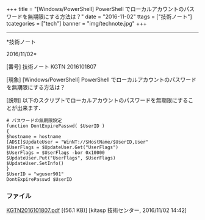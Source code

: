 ﻿+++
title = "[Windows/PowerShell] PowerShell でローカルアカウントのパスワードを無期限にする方法は？"
date = "2016-11-02"
ttags = ["技術ノート"]
tcategories = ["tech"]
banner = "img/technote.jpg"
+++

-----------------------------------------------------------------------------------------------------------------------------

*技術ノート

2016/11/02*


[番号]
技術ノート KGTN 2016101807

[現象]
[Windows/PowerShell] PowerShell
でローカルアカウントのパスワードを無期限にする方法は？

[説明]
以下のスクリプトでローカルアカウントのパスワードを無期限にすることが出来ます．

    # パスワードの無期限設定
    function DontExpirePasswd( $UserID )
    {
    $hostname = hostname
    [ADSI]$UpdateUser = "WinNT://$HostName/$UserID,User" 
    $UserFlags = $UpdateUser.Get("UserFlags")
    $UserFlags = $UserFlags -bor 0x10000
    $UpdateUser.Put("UserFlags", $UserFlags)
    $UpdateUser.SetInfo()
    }
    $UserID = "wguser901" 
    DontExpirePasswd $UserID


### ファイル

 
 


[KGTN2016101807.pdf](http://techreport.kitasp.net/attachments/download/3155/KGTN2016101807.pdf)
 [(56.1 KB)] [kitasp 技術センター, 2016/11/02
14:42]


 


 

